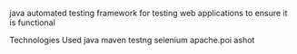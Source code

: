 java automated testing framework for testing web applications to ensure it is functional 

Technologies Used
java
maven
testng
selenium
apache.poi
ashot


